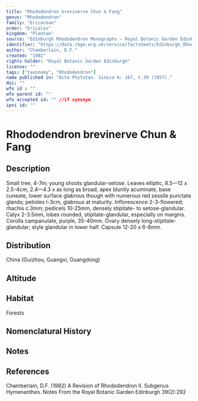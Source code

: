 ```yaml
---
title: "Rhododendron brevinerve Chun & Fang"
genus: "Rhododendron"
family: "Ericaceae"
order: "Ericales"
kingdom: "Plantae"
source: "Edinburgh Rhododendron Monographs – Royal Botanic Garden Edinburgh"
identifier: "https://data.rbge.org.uk/service/factsheets/Edinburgh_Rhododendron_Monographs.xhtml"
author: "Chamberlain, D.F."
created: "1982"
rights holder: "Royal Botanic Garden Edinburgh"
license: ""
tags: ["taxonomy", "Rhododendron"]
name published in: "Acta Phytotax. Sinica 6: 167, t.39 (1957)."
doi: ""
wfo id : ""
wfo parent id: ""
wfo accepted id: "" //if synonym                      
ipni id: ""
---
```


                       

# Rhododendron brevinerve Chun & Fang

## Description
Small tree, 4-7m; young shoots glandular-setose. Leaves elliptic, 8.5—12 x 2.5-4cm, 2.4—4.3 x as long as broad, apex bluntly acuminate, base cuneate, lower surface glabrous though with numerous red sessile punctate glands; petioles l-3cm, glabrous at maturity. Inflorescence 2-3-flowered; rhachis c.3mm; pedicels 10-25mm, densely stipitate- to setose-glandular. Calyx 2-3.5mm, lobes rounded, stipitate-glandular, especially on margins. Corolla campanulate, purple, 35-40mm. Ovary densely long-stipitate-glandular; style glandular in lower half. Capsule 12-20 x 6-8mm.

## Distribution
China (Guizhou, Guangxi, Guangdong)

## Altitude


## Habitat
Forests

## Nomenclatural History

                       
## Notes


## References

Chamberlain, D.F. (1982) A Revision of Rhododendron II. Subgenus Hymenanthes. Notes From the Royal Botanic Garden Edinburgh 39(2):292
